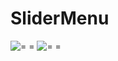 # SliderMenu

![= =](https://upload-images.jianshu.io/upload_images/6657057-aada5b4e89339f0f.png?imageMogr2/auto-orient/strip%7CimageView2/2/w/336)
![= =](https://upload-images.jianshu.io/upload_images/6657057-0d3f58b7fe719569.gif?imageMogr2/auto-orient/strip)



